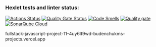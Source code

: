 ### Hexlet tests and linter status:
[![Actions Status](https://github.com/BudenchukM/fullstack-javascript-project-11/actions/workflows/hexlet-check.yml/badge.svg)](https://github.com/BudenchukM/fullstack-javascript-project-11/actions)
[![Quality Gate Status](https://sonarcloud.io/api/project_badges/measure?project=BudenchukM_fullstack-javascript-project-11&metric=alert_status)](https://sonarcloud.io/summary/new_code?id=BudenchukM_fullstack-javascript-project-11)
[![Code Smells](https://sonarcloud.io/api/project_badges/measure?project=BudenchukM_fullstack-javascript-project-11&metric=code_smells)](https://sonarcloud.io/summary/new_code?id=BudenchukM_fullstack-javascript-project-11)
[![Quality gate](https://sonarcloud.io/api/project_badges/quality_gate?project=BudenchukM_fullstack-javascript-project-11)](https://sonarcloud.io/summary/new_code?id=BudenchukM_fullstack-javascript-project-11)
[![SonarQube Cloud](https://sonarcloud.io/images/project_badges/sonarcloud-light.svg)](https://sonarcloud.io/summary/new_code?id=BudenchukM_fullstack-javascript-project-11)

fullstack-javascript-project-11-4uy6lt9wd-budenchukms-projects.vercel.app
